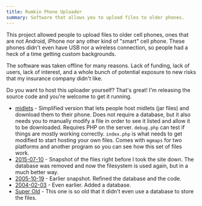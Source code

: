```yaml
---
title: Rumkin Phone Uploader
summary: Software that allows you to upload files to older phones.
---
```


This project allowed people to upload files to older cell phones, ones that are not Android, iPhone nor any other kind of "smart" cell phone. These phones didn't even have USB nor a wireless connection, so people had a heck of a time getting custom backgrounds.

The software was taken offline for many reasons. Lack of funding, lack of users, lack of interest, and a whole bunch of potential exposure to new risks that my insurance company didn't like.

Do you want to host this uploader yourself?  That's great!  I'm releasing the source code and you're welcome to get it running.

* [midlets](midlets.zip) - Simplified version that lets people host midlets (jar files) and download them to their phone. Does not require a database, but it also needs you to manually modify a file in order to see it listed and allow it to be downloaded. Requires PHP on the server. `debug.php` can test if things are mostly working correctly. `index.php` is what needs to get modified to start hosting your own files. Comes with `mgmaps` for two platforms and another program so you can see how this set of files work.
* [2015-07-10](20150710.zip) - Snapshot of the files right before I took the site down.  The database was removed and now the filesystem is used again, but in a much better way.
* [2005-10-19](20051019.zip) - Earlier snapshot.  Refined the database and the code.
* [2004-02-03](20040203.zip) - Even earlier.  Added a database.
* [Super Old](older.zip) - This one is so old that it didn't even use a database to store the files.
